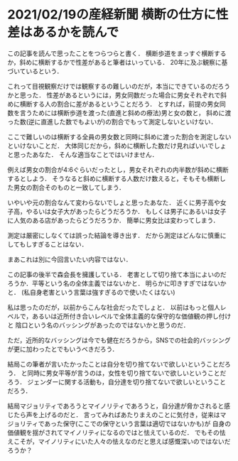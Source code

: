 2021/02/19の産経新聞 横断の仕方に性差はあるかを読んで
========================

この記事を読んで思ったことをつらつらと書く．
横断歩道をまっすぐ横断するか，斜めに横断するかで性差があると筆者はいっている．
20年に及ぶ観察に基づいているという．

これって目視観察だけでは観察するの難しいのだが，本当にできているのだろうかと思った．
性差があるというには，男女同数だった場合に男女それぞれで斜めに横断する人の割合に差があるということだろう．
とすれば，前提の男女同数を言うためには横断歩道を渡った(直進と斜めの療法)男と女の数と，
斜めに渡った数(逆に直進した数でもよいが)の割合でもって測定しないといけない．

ここで難しいのは横断する全員の男女数と同時に斜めに渡った割合を測定しないといけないことだ．
大体同じだから，斜めに横断した数だけ見ればいいでしょと思ったあなた．
そんな適当なことではいけません．

例えば男女の割合が4:6ぐらいだったとし，男女それぞれの内半数が斜めに横断するとしよう．
そうなると斜めに横断する人数だけ数えると，そもそも横断した男女の割合そのものと一致してしまう．

いやいや元の割合なんて変わらないでしょと思ったあなた．
近くに男子高や女子高，やるいは女子大があったらどうだろうか．
もしくは男子にあるいは女子に人気のある店があったらどうだろうか．
簡単に男女比は変わってしまう．

測定は厳密にしなくては誤った結論を導き出す．
だから測定はどんなに慎重にしてもしすぎることはない．



まあこれは別に今回言いたい内容ではない．

この記事の後半で森会長を擁護している．
老害として切り捨て本当によいのだろうか．平等という名の全体主義ではないかと．
明らかに叩きすぎではないかと．
(私自身老害という言葉は強すぎるので使いたくはない)

私は思ったのだが，以前からこんな社会だったでしょと．
以前はもっと個人レベルで，あるいは近所付き合いレベルで全体主義的な保守的な価値観の押し付けと
陰口という名のバッシングがあったのではないかと思うのだ．

ただ，近所的なバッシングは今でも健在だろうから，SNSでの社会的バッシングが更に加わったとでもいうべきだろう．

結局この筆者が言いたかったことは自分を切り捨てないで欲しいということだろう．
と同時に男女平等が言うのは，女性を切り捨てないで欲しいということだろう．
ジェンダーに関する活動も，自分達を切り捨てないで欲しいということだろう．

結局マジョリティであろうとマイノリティであろうと，自分達が脅かされると感じたら声を上げるのだと．
言ってみればあたりまえのことに気付き，従来はマジョリティであった保守(ここでの保守という言葉は適切ではないかも)が
自身の価値観を揺がされてマイノリティになるのではと怯えているのだ．
でもその怯えこそが，マイノリティにいた人々の怯えなのだと思えば感慨深いのではないだろうか？












